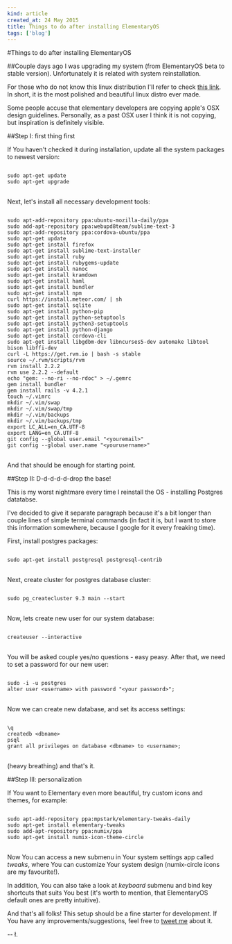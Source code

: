 ```yaml
---
kind: article
created_at: 24 May 2015
title: Things to do after installing ElementaryOS
tags: ['blog']
---
```


#Things to do after installing ElementaryOS

##Couple days ago I was upgrading  my system (from ElementaryOS beta to stable version). Unfortunately it is related  with system reinstallation.

For those who do not know this linux distribution I'll refer to check [this link](http://elementaryos.org). In short, it is the most polished and beautiful linux distro ever made.

Some people accuse that elementary developers are copying apple's OSX design guidelines. Personally, as a past OSX user I think it is not copying, but inspiration is definitely visible.

##Step I: first thing first

If You haven't checked it during installation, update all the system packages to newest version:

<pre>
<code class="bash">
sudo apt-get update
sudo apt-get upgrade
</code>
</pre>

Next, let's install all necessary development tools:

<pre>
<code class="bash">
sudo apt-add-repository ppa:ubuntu-mozilla-daily/ppa
sudo add-apt-repository ppa:webupd8team/sublime-text-3
sudo apt-add-repository ppa:cordova-ubuntu/ppa
sudo apt-get update
sudo apt-get install firefox
sudo apt-get install sublime-text-installer
sudo apt-get install ruby
sudo apt-get install rubygems-update
sudo apt-get install nanoc
sudo apt-get install kramdown
sudo apt-get install haml
sudo apt-get install bundler
sudo apt-get install npm
curl https://install.meteor.com/ | sh
sudo apt-get install sqlite
sudo apt-get install python-pip
sudo apt-get install python-setuptools
sudo apt-get install python3-setuptools
sudo apt-get install python-django
sudo apt-get install cordova-cli
sudo apt-get install libgdbm-dev libncurses5-dev automake libtool bison libffi-dev
curl -L https://get.rvm.io | bash -s stable
source ~/.rvm/scripts/rvm
rvm install 2.2.2
rvm use 2.2.2 --default
echo "gem: --no-ri --no-rdoc" > ~/.gemrc
gem install bundler
gem install rails -v 4.2.1
touch ~/.vimrc
mkdir ~/.vim/swap
mkdir ~/.vim/swap/tmp
mkdir ~/.vim/backups
mkdir ~/.vim/backups/tmp
export LC_ALL=en_CA.UTF-8
export LANG=en_CA.UTF-8
git config --global user.email "&lt;youremail>"
git config --global user.name "&lt;yourusername>"
</code>
</pre>
 
And that should be enough for starting point.

##Step II: D-d-d-d-d-drop the base!

This is my worst nightmare every time I reinstall the OS - installing Postgres datatabse.

I've decided to give it separate paragraph because it's a bit longer than couple lines of simple terminal commands (in fact it is, but I want to store this information somewhere, because I google for it every freaking time).

First, install postgres packages:

<pre>
<code class="bash">
sudo apt-get install postgresql postgresql-contrib
</code>
</pre>

Next, create cluster for postgres database cluster:

<pre>
<code class="bash">
sudo pg_createcluster 9.3 main --start
</code>
</pre>

Now, lets create new user for our system database:

<pre>
<code class="bash">
createuser --interactive
</code>
</pre>

You will be asked couple yes/no questions - easy peasy. After that, we need to set a password for our new user:

<pre>
<code class="bash">
sudo -i -u postgres
alter user &lt;username> with password "&lt;your password>";
</code>
</pre>

Now we can create new database, and set its access settings:

<pre>
<code class="bash">
\q
createdb &lt;dbname>
psql
grant all privileges on database &lt;dbname> to &lt;username>;
</code>
</pre>

(heavy breathing) and that's it.

##Step III: personalization

If You want to Elementary even more beautiful, try custom icons and themes, for example:

<pre>
<code class="bash">
sudo apt-add-repository ppa:mpstark/elementary-tweaks-daily
sudo apt-get install elementary-tweaks
sudo add-apt-repository ppa:numix/ppa
sudo apt-get install numix-icon-theme-circle
</code>
</pre>

Now You can access a new submenu in Your system settings app called *tweaks*, where You can customize Your system design (numix-circle icons are my favourite!).

In addition, You can also take a look at *keyboard* submenu and bind key shortcuts that suits You best (it's worth to mention, that ElementaryOS default ones are pretty intuitive).

And that's all folks! This setup should be a fine starter for development. If You have any improvements/suggestions, feel free to [tweet me](http://twitter.com/lukaszkups) about it.

-- ł.
